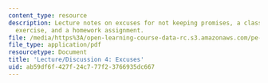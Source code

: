 ```yaml
---
content_type: resource
description: Lecture notes on excuses for not keeping promises, a class participation
  exercise, and a homework assignment.
file: /media/https%3A/open-learning-course-data-rc.s3.amazonaws.com/pe-550-designing-your-life-spring-2009/ab59df6f427f24c777f23766935dc667_MITPE_550iap09_s09_lec04.pdf
file_type: application/pdf
resourcetype: Document
title: 'Lecture/Discussion 4: Excuses'
uid: ab59df6f-427f-24c7-77f2-3766935dc667
---
```

